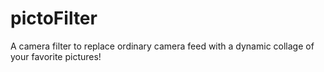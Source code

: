 # pictoFilter
A camera filter to replace ordinary camera feed with a dynamic collage of your favorite pictures!

